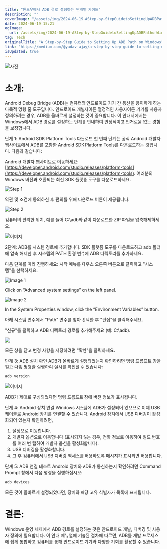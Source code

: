 ```yaml
---
title: "윈도우에서 ADB 경로 설정하는 단계별 가이드"
description: ""
coverImage: "/assets/img/2024-06-19-AStep-by-StepGuidetoSettingUpADBPathonWindows_0.png"
date: 2024-06-19 15:21
ogImage:
  url: /assets/img/2024-06-19-AStep-by-StepGuidetoSettingUpADBPathonWindows_0.png
tag: Tech
originalTitle: "A Step-by-Step Guide to Setting Up ADB Path on Windows"
link: "https://medium.com/@yadav-ajay/a-step-by-step-guide-to-setting-up-adb-path-on-windows-0b833faebf18"
isUpdated: true
---
```


![사진](/assets/img/2024-06-19-AStep-by-StepGuidetoSettingUpADBPathonWindows_0.png)

# 소개:

Android Debug Bridge (ADB)는 컴퓨터와 안드로이드 기기 간 통신을 용이하게 하는 다목적 명령 줄 도구입니다. 안드로이드 개발자이든 열정적인 사용자이든 기기를 사용자 정의하려는 경우, ADB를 올바르게 설정하는 것이 중요합니다. 이 안내서에서는 Windows에서 ADB 경로를 설정하는 단계를 안내하여 안정적이고 번거로움 없는 경험을 보장합니다.

단계 1: Android SDK Platform Tools 다운로드 첫 번째 단계는 공식 Android 개발자 웹사이트에서 ADB를 포함한 Android SDK Platform Tools를 다운로드하는 것입니다. 다음과 같습니다:

<div class="content-ad"></div>

Android 개발자 웹사이트로 이동하세요: [https://developer.android.com/studio/releases/platform-tools](https://developer.android.com/studio/releases/platform-tools). 여러분의 Windows 버전과 호환되는 최신 SDK 플랫폼 도구를 다운로드하세요.

![Step 1](/assets/img/2024-06-19-AStep-by-StepGuidetoSettingUpADBPathonWindows_1.png)

약관 및 조건에 동의하신 후 편의를 위해 다운로드 버튼이 제공됩니다.

![Step 2](/assets/img/2024-06-19-AStep-by-StepGuidetoSettingUpADBPathonWindows_2.png)

<div class="content-ad"></div>

컴퓨터의 편리한 위치, 예를 들어 C:\adb와 같이 다운로드한 ZIP 파일을 압축해제하세요.

![이미지](/assets/img/2024-06-19-AStep-by-StepGuidetoSettingUpADBPathonWindows_3.png)

2단계: ADB를 시스템 경로에 추가합니다. SDK 플랫폼 도구를 다운로드하고 adb 폴더에 압축 해제한 후 시스템의 PATH 환경 변수에 ADB 디렉토리를 추가하세요.

다음 단계를 따라 진행하세요: 시작 메뉴를 마우스 오른쪽 버튼으로 클릭하고 "시스템"을 선택하세요.

<div class="content-ad"></div>

![Image 1](/assets/img/2024-06-19-AStep-by-StepGuidetoSettingUpADBPathonWindows_4.png)

Click on “Advanced system settings” on the left panel.

![Image 2](/assets/img/2024-06-19-AStep-by-StepGuidetoSettingUpADBPathonWindows_5.png)

In the System Properties window, click the “Environment Variables” button.

<div class="content-ad"></div>

아래 시스템 변수에서 "Path" 변수를 찾아 선택한 후 "편집"을 클릭해주세요.

"신규"를 클릭하고 ADB 디렉토리 경로를 추가해주세요 (예: C:\adb).

<div class="content-ad"></div>

<img src="/assets/img/2024-06-19-AStep-by-StepGuidetoSettingUpADBPathonWindows_8.png" />

모든 창을 닫고 변경 사항을 저장하려면 "확인"을 클릭하세요.

단계 3: ADB 설치 확인
ADB가 올바르게 설정되었는지 확인하려면 명령 프롬프트 창을 열고 다음 명령을 실행하여 설치를 확인할 수 있습니다:

```js
adb version
```

<div class="content-ad"></div>

![이미지](/assets/img/2024-06-19-AStep-by-StepGuidetoSettingUpADBPathonWindows_9.png)

ADB가 제대로 구성되었다면 명령 프롬프트 창에 버전 정보가 표시됩니다.

단계 4: Android 장치 연결
Windows 시스템에 ADB가 설정되어 있으므로 이제 USB 케이블로 Android 장치를 연결할 수 있습니다. Android 장치에서 USB 디버깅이 활성화되어 있는지 확인하려면,

1. 설정으로 이동합니다.
2. 개발자 옵션으로 이동합니다 (표시되지 않는 경우, 전화 정보로 이동하여 빌드 번호를 여러 번 탭하여 개발자 옵션을 활성화합니다).
3. USB 디버깅을 활성화합니다.
4. 그 후 컴퓨터에서 USB 디버깅 액세스를 허용하도록 메시지가 표시되면 허용합니다.

<div class="content-ad"></div>

단계 5: ADB 연결 테스트 Android 장치와 ADB가 통신하는지 확인하려면 Command Prompt 창에서 다음 명령을 실행하십시오:

```js
adb devices
```

모든 것이 올바르게 설정되었다면, 장치와 해당 고유 식별자가 목록에 표시됩니다.

# 결론:

<div class="content-ad"></div>

Windows 운영 체제에서 ADB 경로를 설정하는 것은 안드로이드 개발, 디버깅 및 사용자 정의에 필요합니다. 이 안내 메뉴얼에 기술된 절차에 따르면, ADB를 개발 프로세스에 쉽게 통합하고 컴퓨터를 통해 안드로이드 기기와 다양한 기회를 활용할 수 있습니다.
